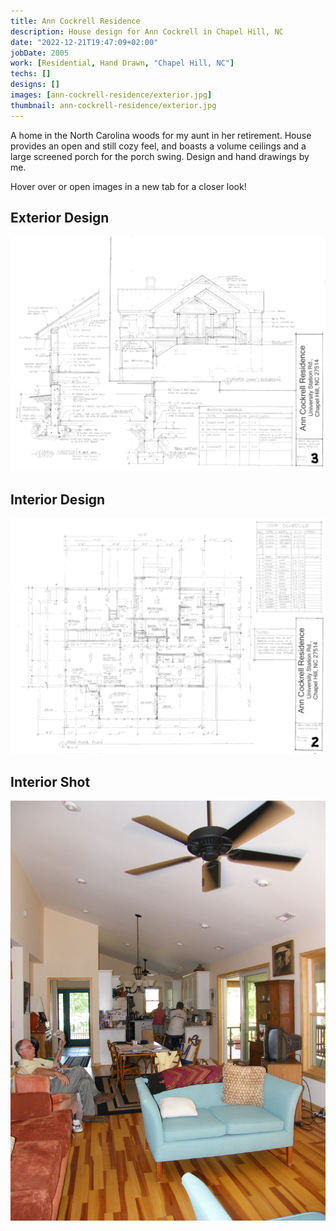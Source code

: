 ```yaml
---
title: Ann Cockrell Residence
description: House design for Ann Cockrell in Chapel Hill, NC
date: "2022-12-21T19:47:09+02:00"
jobDate: 2005
work: [Residential, Hand Drawn, "Chapel Hill, NC"]
techs: []
designs: []
images: [ann-cockrell-residence/exterior.jpg]
thumbnail: ann-cockrell-residence/exterior.jpg
---
```


A home in the North Carolina woods for my aunt in
her retirement. House provides an open and still cozy feel, and boasts a volume ceilings and a
large screened porch for the porch swing. Design and hand drawings by me.

Hover over or open images in a new tab for a closer look!

## Exterior Design

<div class="zoom">

![exterior design](exterior-design.jpg)

</div>

## Interior Design

<div class="zoom">

![interior design](interior-design.jpg)

</div>

## Interior Shot

<div class="zoom">

![interior shot](interior.jpg)

</div>